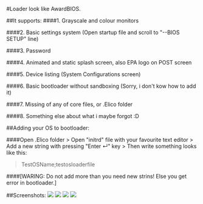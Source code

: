 #Loader look like AwardBIOS.

##It supports:
####1. Grayscale and colour monitors

####2. Basic settings system (Open startup file and scroll to "--BIOS SETUP" line)

####3. Password 

####4. Animated and static splash screen, also EPA logo on POST screen

####5. Device listing (System Configurations screen)

####6. Basic bootloader without sandboxing (Sorry, i don't kow how to add it)

####7. Missing of any of core files, or .Elico folder

####8. Something else about what i maybe forgot :D

##Adding your OS to bootloader:

####Open .Elico folder > Open "initrd" file with your favourite text editor > Add a new string with pressing "Enter ↵" key > Then write something looks like this:
>TestOSName;testosloaderfile

####[WARING: Do not add more than you need new strins! Else you get error in bootloader.]

##Screenshots:
<a target="_blank" href="http://itmages.ru/image/view/2779095/d91d16c6"><img src="http://storage3.static.itmages.ru/i/15/0719/s_1437347506_9735670_d91d16c6df.png" /></a>
<a target="_blank" href="http://itmages.ru/image/view/2779094/3dc7747f"><img src="http://storage3.static.itmages.ru/i/15/0719/s_1437347506_1277453_3dc7747f6c.png" /></a>
<a target="_blank" href="http://itmages.ru/image/view/2779096/c4577b6b"><img src="http://storage4.static.itmages.ru/i/15/0719/s_1437347507_3487485_c4577b6b37.png" /></a>
<a target="_blank" href="http://itmages.ru/image/view/2779093/b92e933a"><img src="http://storage3.static.itmages.ru/i/15/0719/s_1437347506_7019229_b92e933a97.png" /></a>
